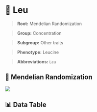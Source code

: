 # 🧪 Leu

> **Root:** Mendelian Randomization

> **Group:** Concentration  

> **Subgroup:** Other traits

> **Phenotype:** Leucine  

> **Abbreviations:** `Leu`

## 🧬 Mendelian Randomization  

<img src="/MR/Figures/Inverse/Leu.png"/>


## 📊 Data Table


<CsvTableMRI src="/MR_Data/Inverse/Leu.csv"/>
